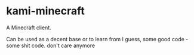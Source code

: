 # kami-minecraft
A Minecraft client.

Can be used as a decent base or to learn from I guess, some good code - some shit code. don't care anymore
